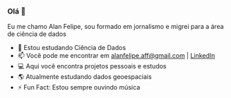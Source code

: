 ### Olá 👋

<!--
**alanxfelipex/alanxfelipex** is a ✨ _special_ ✨ repository because its `README.md` (this file) appears on your GitHub profile.

Eu me chamo Alan Felipe, sou formado em jornalismo e migrei para a área de ciência de dados

- 🌱 Eu estou estudando SQL, Python e Estatística
- 📫 Você pode me encontrar em alanfelipe.aff@gmail.com | <a href="https://www.linkedin.com/in/alanxfelipe/"> LinkedIn </a>
- ⚡ Fun Fact: Estou sempre ouvindo música
--> 

Eu me chamo Alan Felipe, sou formado em jornalismo e migrei para a área de ciência de dados

- 🌱 Estou estudando Ciência de Dados 
- 📫 Você pode me encontrar em alanfelipe.aff@gmail.com | <a href="https://www.linkedin.com/in/alanxfelipe/"> LinkedIn </a>
- 💻 Aqui você encontra projetos pessoais e estudos
- 🌎 Atualmente estudando dados geoespaciais
- ⚡ Fun Fact: Estou sempre ouvindo música
